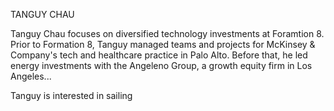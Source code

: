 TANGUY CHAU

Tanguy Chau focuses on diversified technology investments at Foramtion 8. Prior to Formation 8, Tanguy managed teams and projects for McKinsey & Company's tech and healthcare practice in Palo Alto. Before that, he led energy investments with the Angeleno Group, a growth equity firm in Los Angeles...

Tanguy is interested in sailing
